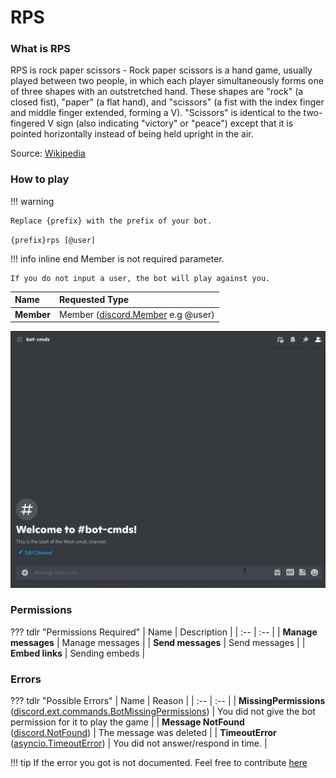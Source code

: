# RPS

### What is RPS

RPS is rock paper scissors - Rock paper scissors is a hand game, usually played between two people, in which each player simultaneously forms one of three shapes with an outstretched hand. These shapes are "rock" (a closed fist), "paper" (a flat hand), and "scissors" (a fist with the index finger and middle finger extended, forming a V). "Scissors" is identical to the two-fingered V sign (also indicating "victory" or "peace") except that it is pointed horizontally instead of being held upright in the air.

Source: [Wikipedia](https://en.wikipedia.org/wiki/Rock-paper-scissors)

### How to play

!!! warning

    Replace {prefix} with the prefix of your bot.

`{prefix}rps [@user]`

!!! info  inline end
    Member is not required parameter.

    If you do not input a user, the bot will play against you.

| Name | Requested Type |
| :-- | :-- |
| **Member** | Member ([discord.Member](https://discordpy.readthedocs.io/en/latest/api.html?highlight=member#discord.Member) e.g @user) |

![Sample](../src/screenshots/rps.gif)

### Permissions

??? tdlr "Permissions Required"
    | Name | Description |
    | :-- | :-- |
    | **Manage messages** | Manage messages |
    | **Send messages** | Send messages |
    | **Embed links** | Sending embeds |

### Errors

??? tdlr "Possible Errors"
    | Name | Reason |
    | :-- | :-- |
    | **MissingPermissions** ([discord.ext.commands.BotMissingPermissions](https://discordpy.readthedocs.io/en/latest/ext/commands/api.html?highlight=missing#discord.ext.commands.BotMissingPermissions)) | You did not give the bot permission for it to play the game |
    | **Message NotFound** ([discord.NotFound](https://discordpy.readthedocs.io/en/latest/api.html?highlight=notfound#discord.NotFound)) | The message was deleted |
    | **TimeoutError** ([asyncio.TimeoutError](https://docs.python.org/3/library/asyncio-exceptions.html?highlight=timeouterror#asyncio.TimeoutError)) | You did not answer/respond in time. |

!!! tip
    If the error you got is not documented. Feel free to contribute [here](https://github.com/andrewthederp/Disgames/docs/mixins/rps.md)
